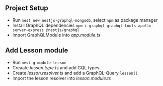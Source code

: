 ## Project Setup

- Run `nest new nestjs-graphql-mongodb`, select `npm` as package manager
- Install GraphQL dependencies `npm i graphql graphql-tools apollo-server-express @nestjs/graphql`
- Import GraphQLModule into _app.module.ts_

## Add Lesson module

- Run `nest g module lesson`
- Creaate _lesson.type.ts_ and add GQL types
- Create _lesson.resolver.ts_ and add a GraphQL-Query `lesson()`
- Import the lesson resolver into _lesson.module.ts_
